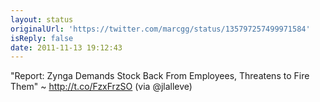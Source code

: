 ```yaml
---
layout: status
originalUrl: 'https://twitter.com/marcgg/status/135797257499971584'
isReply: false
date: 2011-11-13 19:12:43
---
```


"Report: Zynga Demands Stock Back From Employees, Threatens to Fire Them" ~ http://t.co/FzxFrzSO (via @jlalleve)
